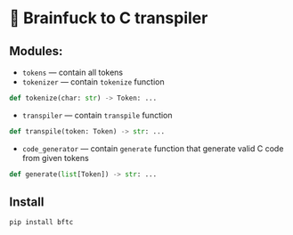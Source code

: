 # 🧠 Brainfuck to C transpiler

## Modules:

- `tokens` — contain all tokens
- `tokenizer` — contain `tokenize` function

```python
def tokenize(char: str) -> Token: ...
```

- `transpiler` — contain `transpile` function

```python
def transpile(token: Token) -> str: ...
```

- `code_generator` — contain `generate` function that generate valid C code from given tokens

```python
def generate(list[Token]) -> str: ...
```

## Install
```bash
pip install bftc
```
